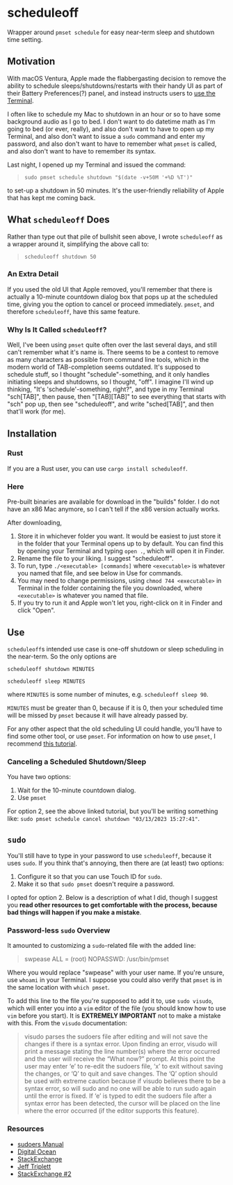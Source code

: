 # scheduleoff
Wrapper around `pmset schedule` for easy near-term sleep and shutdown time setting.

## Motivation
With macOS Ventura, Apple made the flabbergasting decision to remove the ability to schedule sleeps/shutdowns/restarts with their handy UI as part of their Battery Preferences(?) panel, and instead instructs users to [use the Terminal](https://support.apple.com/en-ae/guide/mac-help/mchl40376151/mac).

I often like to schedule my Mac to shutdown in an hour or so to have some background audio as I go to bed. I don't want to do datetime math as I'm going to bed (or ever, really), and also don't want to have to open up my Terminal, and also don't want to issue a `sudo` command and enter my password, and also don't want to have to remember what `pmset` is called, and also don't want to have to remember its syntax. 

Last night, I opened up my Terminal and issued the command:

>`sudo pmset schedule shutdown "$(date -v+50M '+%D %T')"`

to set-up a shutdown in 50 minutes. It's the user-friendly reliability of Apple that has kept me coming back.

## What `scheduleoff` Does
Rather than type out that pile of bullshit seen above, I wrote `scheduleoff` as a wrapper around it, simplifying the above call to:

>`scheduleoff shutdown 50`

### An Extra Detail
If you used the old UI that Apple removed, you'll remember that there is actually a 10-minute countdown dialog box that pops up at the scheduled time, giving you the option to cancel or proceed immediately. `pmset`, and therefore `scheduleoff`, have this same feature.

### Why Is It Called `scheduleoff`?
Well, I've been using `pmset` quite often over the last several days, and still can't remember what it's name is. There seems to be a contest to remove as many characters as possible from command line tools, which in the modern world of TAB-completion seems outdated. It's supposed to schedule stuff, so I thought "schedule"-something, and it only handles initiating sleeps and shutdowns, so I thought, "off". I imagine I'll wind up thinking, "It's 'schedule'-something, right?", and type in my Terminal "sch[TAB]", then pause, then "[TAB][TAB]" to see everything that starts with "sch" pop up, then see "scheduleoff", and write "sched[TAB]", and then that'll work (for me).

## Installation
### Rust
If you are a Rust user, you can use `cargo install scheduleoff`.
### Here
Pre-built binaries are available for download in the "builds" folder. I do not have an x86 Mac anymore, so I can't tell if the x86 version actually works.

After downloading, 
  1. Store it in whichever folder you want. It would be easiest to just store it in the folder that your Terminal opens up to by default. You can find this by opening your Terminal and typing `open .`, which will open it in Finder. 
  2. Rename the file to your liking. I suggest "scheduleoff".
  3. To run, type `./<executable> [commands]` where `<executable>` is whatever you named that file, and see below in Use for commands.
  4. You may need to change permissions, using `chmod 744 <executable>` in Terminal in the folder containing the file you downloaded, where `<executable>` is whatever you named that file.
  5. If you try to run it and Apple won't let you, right-click on it in Finder and click "Open".

## Use
`scheduleoff`s intended use case is one-off shutdown or sleep scheduling in the near-term. So the only options are

`scheduleoff shutdown MINUTES`

`scheduleoff sleep MINUTES`

where `MINUTES` is some number of minutes, e.g. `scheduleoff sleep 90`. 

`MINUTES` must be greater than 0, because if it is 0, then your scheduled time will be missed by `pmset` because it will have already passed by.

For any other aspect that the old scheduling UI could handle, you'll have to find some other tool, or use `pmset`. For information on how to use `pmset`, I recommend [this tutorial](https://www.macos.utah.edu/documentation/administration/pmset.html).

### Canceling a Scheduled Shutdown/Sleep
You have two options:
  1. Wait for the 10-minute countdown dialog.
  2. Use `pmset`
  
For option 2, see the above linked tutorial, but you'll be writing something like: `sudo pmset schedule cancel shutdown "03/13/2023 15:27:41"`.

## `sudo`
You'll still have to type in your password to use `scheduleoff`, because it uses `sudo`. If you think that's annoying, then there are (at least) two options:
  1. Configure it so that you can use Touch ID for `sudo`.
  2. Make it so that `sudo pmset` doesn't require a password.
  
I opted for option 2. Below is a description of what I did, though I suggest you **read other resources to get comfortable with the process, because bad things will happen if you make a mistake**.

### Password-less `sudo` Overview
It amounted to customizing a `sudo`-related file with the added line:
> swpease ALL = (root) NOPASSWD: /usr/bin/pmset

Where you would replace "swpease" with your user name. If you're unsure, use `whoami` in your Terminal. I suppose you could also verify that `pmset` is in the same location with `which pmset`. 

To add this line to the file you're supposed to add it to, use `sudo visudo`, which will enter you into a `vim` editor of the file (you should know how to use `vim` before you start). It is **EXTREMELY IMPORTANT** not to make a mistake with this. From the `visudo` documentation:
> visudo parses the sudoers file after editing and will not save the
       changes if there is a syntax error.  Upon finding an error, visudo will
       print a message stating the line number(s) where the error occurred and
       the user will receive the “What now?” prompt.  At this point the user
       may enter ‘e’ to re-edit the sudoers file, ‘x’ to exit without saving
       the changes, or ‘Q’ to quit and save changes.  The ‘Q’ option should be
       used with extreme caution because if visudo believes there to be a
       syntax error, so will sudo and no one will be able to run sudo again
       until the error is fixed.  If ‘e’ is typed to edit the sudoers file
       after a syntax error has been detected, the cursor will be placed on
       the line where the error occurred (if the editor supports this
       feature).
       
### Resources
  - [sudoers Manual](https://www.sudo.ws/docs/man/1.8.15/sudoers.man/)
  - [Digital Ocean](https://www.digitalocean.com/community/tutorials/how-to-edit-the-sudoers-file)
  - [StackExchange](https://unix.stackexchange.com/questions/18830/how-to-run-a-specific-program-as-root-without-a-password-prompt)
  - [Jeff Triplett](https://jefftriplett.com/2022/enable-sudo-without-a-password-on-macos/)
  - [StackExchange #2](https://superuser.com/questions/430880/is-there-a-way-to-remove-root-requirements-for-a-specific-command-in-linux-if-y)
